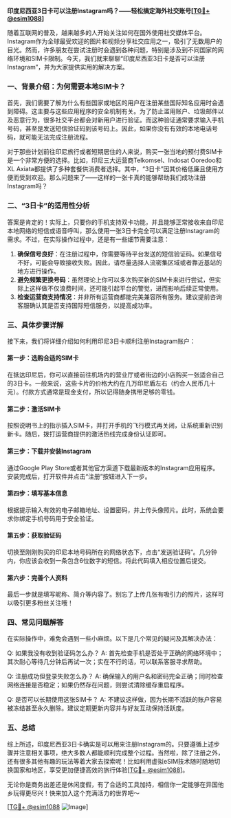 **印度尼西亚3日卡可以注册Instagram吗？——轻松搞定海外社交账号[[TG💪+ @esim1088](https://t.me/s/esim1088)]**

随着互联网的普及，越来越多的人开始关注如何在国外使用社交媒体平台。Instagram作为全球最受欢迎的图片和视频分享社交应用之一，吸引了无数用户的目光。然而，许多朋友在尝试注册时会遇到各种问题，特别是涉及到不同国家的网络环境和SIM卡限制。今天，我们就来聊聊“印度尼西亚3日卡是否可以注册Instagram”，并为大家提供实用的解决方案。

### 一、背景介绍：为何需要本地SIM卡？

首先，我们需要了解为什么有些国家或地区的用户在注册某些国际知名应用时会遇到障碍。这主要与这些应用程序的安全机制有关。为了防止滥用账户、垃圾邮件以及恶意行为，很多社交平台都会对新用户进行验证。而这种验证通常要求输入手机号码，甚至是发送短信验证码到该号码上。因此，如果你没有有效的本地电话号码，就可能无法完成注册流程。

对于那些计划前往印尼旅行或者短期居住的人来说，购买一张当地的预付费SIM卡是一个非常方便的选择。比如，印尼三大运营商Telkomsel、Indosat Ooredoo和XL Axiata都提供了多种套餐供消费者选择。其中，“3日卡”因其价格低廉且使用方便而受到欢迎。那么问题来了——这样的一张卡真的能够帮助我们成功注册Instagram吗？

### 二、“3日卡”的适用性分析

答案是肯定的！实际上，只要你的手机支持双卡功能，并且能够正常接收来自印尼本地网络的短信或语音呼叫，那么使用一张3日卡完全可以满足注册Instagram的需求。不过，在实际操作过程中，还是有一些细节需要注意：

1. **确保信号良好**：在注册过程中，你需要等待平台发送的短信验证码。如果信号不好，可能会导致接收失败。因此，请尽量选择人流密集区域或者靠近基站的地方进行操作。
2. **避免频繁更换号码**：虽然理论上你可以多次购买新的SIM卡来进行尝试，但实际上这样做不仅浪费时间，还可能引起平台的警觉，进而影响后续正常使用。
3. **检查运营商支持情况**：并非所有运营商都能完美兼容所有服务。建议提前咨询客服确认其是否支持国际短信服务，以提高成功率。

### 三、具体步骤详解

接下来，我们将详细介绍如何利用印尼3日卡顺利注册Instagram账户：

#### 第一步：选购合适的SIM卡
在抵达印尼后，你可以直接前往机场内的营业厅或者街边的小店购买一张适合自己的3日卡。一般来说，这些卡片的价格大约在几万印尼盾左右（约合人民币几十元）。付款方式通常是现金支付，所以记得随身携带足够的零钱。

#### 第二步：激活SIM卡
按照说明书上的指示插入SIM卡，并打开手机的飞行模式再关闭，让系统重新识别新卡。随后，拨打运营商提供的激活热线完成身份认证即可。

#### 第三步：下载并安装Instagram
通过Google Play Store或者其他官方渠道下载最新版本的Instagram应用程序。安装完成后，打开软件并点击“注册”按钮进入下一步。

#### 第四步：填写基本信息
根据提示输入有效的电子邮箱地址、设置密码，并上传头像照片。此时，系统会要求你绑定手机号码用于安全验证。

#### 第五步：获取验证码
切换至刚刚购买的印尼本地号码所在的网络状态下，点击“发送验证码”。几分钟内，你应该会收到一条包含6位数字的短信。将此代码填入相应位置后提交。

#### 第六步：完善个人资料
最后一步就是填写昵称、简介等内容了。别忘了上传几张有吸引力的照片，这样可以吸引更多粉丝关注哦！

### 四、常见问题解答

在实际操作中，难免会遇到一些小麻烦。以下是几个常见的疑问及其解决办法：

Q: 如果我没有收到验证码怎么办？
A: 首先检查手机是否处于正确的网络环境中；其次耐心等待几分钟后再试一次；实在不行的话，可以联系客服寻求帮助。

Q: 注册成功但登录失败怎么办？
A: 确保输入的用户名和密码完全正确；同时检查网络连接是否稳定；如果仍然存在问题，则尝试清除缓存重启程序。

Q: 是否可以长期使用这张SIM卡？
A: 不建议这样做，因为长期不活跃的账户容易被冻结甚至永久删除。建议定期更新内容并与好友互动保持活跃度。

### 五、总结

综上所述，印度尼西亚3日卡确实是可以用来注册Instagram的。只要遵循上述步骤并注意相关事项，绝大多数人都能顺利完成整个过程。当然啦，除了注册之外，还有很多其他有趣的玩法等着大家去探索呢！比如利用虚拟eSIM技术随时随地切换国家和地区，享受更加便捷高效的旅行体验[[TG💪+ @esim1088](https://t.me/s/esim1088)]。

无论你是商务出差还是休闲度假，有了合适的工具加持，相信你一定能够在异国他乡玩得更尽兴！快来加入这个充满活力的世界吧～

[[TG💪+ @esim1088](https://t.me/s/esim1088) ![Image](https://i.postimg.cc/4NQfJmqS/Snipaste-2025-05-13-00-14-12.png)]